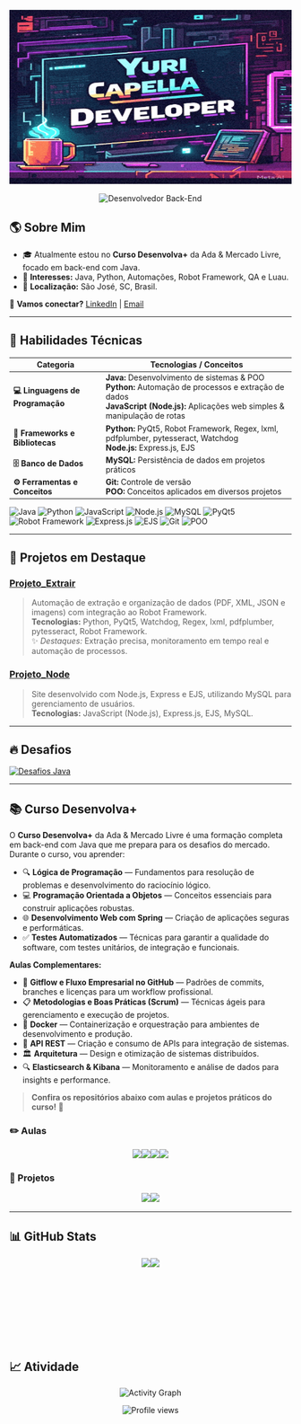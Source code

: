 

<p align="center">
  <img src="https://raw.githubusercontent.com/yuricapella/yuricapella/main/gif/apresentacao.gif" width="650" height="310"/>
</p>


<div style="display: flex; flex-wrap: wrap; justify-content: center;">
  <img src="https://readme-typing-svg.herokuapp.com?color=%2330A3DC&size=28&center=true&vCenter=true&width=800&lines=Desenvolvedor+Back-End;💻+Java+|+Python+|+Banco+de+Dados+|+Regex+|+Git" alt="Desenvolvedor Back-End">
</div>

## 🌎 Sobre Mim  
- 🎓 Atualmente estou no **Curso Desenvolva+** da Ada & Mercado Livre, focado em back-end com Java.  
- 📖 **Interesses:** Java, Python, Automações, Robot Framework, QA e Luau.  
- 📍 **Localização:** São José, SC, Brasil.

💬 **Vamos conectar?** [LinkedIn](https://www.linkedin.com/in/yuricapella/) | [Email](mailto:yuricapelladossantos@gmail.com)

---

## 🎯 Habilidades Técnicas


| Categoria                     | Tecnologias / Conceitos                                                                                          |
| ----------------------------- | ------------------------------------------------------------------------------------------------------------------ |
| **💻 Linguagens de Programação**| **Java:** Desenvolvimento de sistemas & POO<br>**Python:** Automação de processos e extração de dados<br>**JavaScript (Node.js):** Aplicações web simples & manipulação de rotas  |
| **🔧 Frameworks e Bibliotecas**| **Python:** PyQt5, Robot Framework, Regex, lxml, pdfplumber, pytesseract, Watchdog<br>**Node.js:** Express.js, EJS |
| **🗄️ Banco de Dados**         | **MySQL:** Persistência de dados em projetos práticos                                                            |
| **⚙️ Ferramentas e Conceitos**| **Git:** Controle de versão<br>**POO:** Conceitos aplicados em diversos projetos                                  |

![Java](https://img.shields.io/badge/Java-ED8B00?style=flat&logo=java&logoColor=fff) 
![Python](https://img.shields.io/badge/Python-3776AB?style=flat&logo=python&logoColor=fff) 
![JavaScript](https://img.shields.io/badge/JavaScript-F7DF1E?style=flat&logo=javascript&logoColor=000) 
![Node.js](https://img.shields.io/badge/Node.js-339933?style=flat&logo=node.js&logoColor=fff) 
![MySQL](https://img.shields.io/badge/MySQL-4479A1?style=flat&logo=mysql&logoColor=fff) 
![PyQt5](https://img.shields.io/badge/PyQt5-41C7F4?style=flat&logo=python&logoColor=fff) 
![Robot Framework](https://img.shields.io/badge/Robot_Framework-FF0000?style=flat&logo=robotframework&logoColor=fff) 
![Express.js](https://img.shields.io/badge/Express.js-000000?style=flat&logo=express&logoColor=fff) 
![EJS](https://img.shields.io/badge/EJS-000000?style=flat&logo=ejs&logoColor=fff) 
![Git](https://img.shields.io/badge/Git-F05032?style=flat&logo=git&logoColor=fff) 
![POO](https://img.shields.io/badge/POO-000000?style=flat&logo=java&logoColor=fff) 

---

## 🚀 Projetos em Destaque
### [Projeto_Extrair](https://github.com/yuricapella/Projeto_Extrair)
> Automação de extração e organização de dados (PDF, XML, JSON e imagens) com integração ao Robot Framework.  
**Tecnologias:** Python, PyQt5, Watchdog, Regex, lxml, pdfplumber, pytesseract, Robot Framework.  
✨ *Destaques:* Extração precisa, monitoramento em tempo real e automação de processos.

### [Projeto_Node](https://github.com/yuricapella/Projeto_Node)
> Site desenvolvido com Node.js, Express e EJS, utilizando MySQL para gerenciamento de usuários.  
**Tecnologias:** JavaScript (Node.js), Express.js, EJS, MySQL.

---

## 🔥 Desafios
<a href="https://github.com/yuricapella/coddyChallengesJava">
  <img height="150px" src="https://github-readme-stats.vercel.app/api/pin/?username=yuricapella&repo=coddyChallengesJava&theme=radical" alt="Desafios Java" />
</a>

---


## 📚 Curso Desenvolva+
O **Curso Desenvolva+** da Ada & Mercado Livre é uma formação completa em back-end com Java que me prepara para os desafios do mercado. Durante o curso, vou aprender:

- 🔍 **Lógica de Programação** — Fundamentos para resolução de problemas e desenvolvimento do raciocínio lógico.  
- 💻 **Programação Orientada a Objetos** — Conceitos essenciais para construir aplicações robustas.  
- 🌐 **Desenvolvimento Web com Spring** — Criação de aplicações seguras e performáticas.  
- ✅ **Testes Automatizados** — Técnicas para garantir a qualidade do software, com testes unitários, de integração e funcionais.  

**Aulas Complementares:**  
- 🔄 **Gitflow e Fluxo Empresarial no GitHub** — Padrões de commits, branches e licenças para um workflow profissional.  
- 📋 **Metodologias e Boas Práticas (Scrum)** — Técnicas ágeis para gerenciamento e execução de projetos.  
- 🐳 **Docker** — Containerização e orquestração para ambientes de desenvolvimento e produção.  
- 🔗 **API REST** — Criação e consumo de APIs para integração de sistemas.  
- 🏛️ **Arquitetura** — Design e otimização de sistemas distribuídos.  
- 🔍 **Elasticsearch & Kibana** — Monitoramento e análise de dados para insights e performance.  

> **Confira os repositórios abaixo com aulas e projetos práticos do curso!** 🚀

### ✏️ Aulas
<div style="display: flex; flex-wrap: wrap; justify-content: center;">
  <a href="https://github.com/yuricapella/programacao-orientada-objetos-2">
    <img height="125px" src="https://github-readme-stats.vercel.app/api/pin/?username=yuricapella&repo=programacao-orientada-objetos-2&theme=radical" />
  </a>
  <a href="https://github.com/yuricapella/programacao-orientada-objetos-1">
    <img height="125px" src="https://github-readme-stats.vercel.app/api/pin/?username=yuricapella&repo=programacao-orientada-objetos-1&theme=radical" />
  </a>
  <a href="https://github.com/yuricapella/logica-programacao-1">
    <img height="125px" src="https://github-readme-stats.vercel.app/api/pin/?username=yuricapella&repo=logica-programacao-1&theme=radical" />
  </a>
  <a href="https://github.com/yuricapella/ct-meli-coding-tank">
    <img height="125px" src="https://github-readme-stats.vercel.app/api/pin/?username=yuricapella&repo=ct-meli-coding-tank&theme=radical" />
  </a>
</div>

### 📁 Projetos
<div style="display: flex; flex-wrap: wrap; justify-content: center;">
  <a href="https://github.com/yuricapella/poo1-projeto">
    <img height="150px" src="https://github-readme-stats.vercel.app/api/pin/?username=yuricapella&repo=poo1-projeto&theme=radical" />
  </a>
  <a href="https://github.com/yuricapella/projeto-calculo-de-salario">
    <img height="150px" src="https://github-readme-stats.vercel.app/api/pin/?username=yuricapella&repo=projeto-calculo-de-salario&theme=radical" />
  </a>
</div>
  

---

## 📊 GitHub Stats

<div style="display: flex; flex-wrap: wrap; justify-content: center;">
  <img height="150px" src="https://github-readme-stats.vercel.app/api?username=yuricapella&hide_title=true&hide_border=true&show_icons=true&include_all_commits=true&count_private=true&line_height=21&theme=radical"/>
  <img height="150px" src="https://github-readme-stats.vercel.app/api/top-langs/?username=yuricapella&hide=html&hide_title=true&hide_border=true&layout=compact&langs_count=6&theme=radical"/>
</div>


## 📈 Atividade
<p align="center">
  <img src="https://github-readme-activity-graph.vercel.app/graph?username=yuricapella&theme=react" alt="Activity Graph" />
</p>


<p align="center">
  <img src="https://komarev.com/ghpvc/?username=yuricapella&color=brightgreen" alt="Profile views"/>
</p>


<!--
gif
<img src="https://raw.githubusercontent.com/yuricapella/yuricapella/main/gif/wave.gif" width="30px" height="30px" />


Cores para utilizar talvez.
&title_color=ffffff&text_color=c9cacc&icon_color=2bbc8a&bg_color=1d1f21
-->

